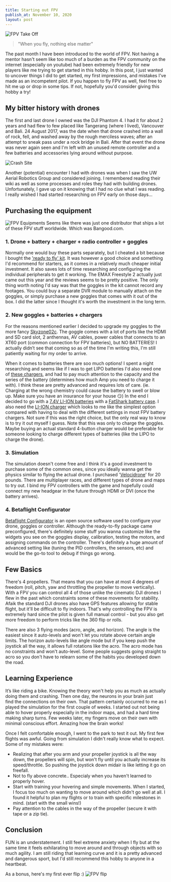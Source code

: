 ```yaml
---
title: Starting out FPV
publish_at: November 10, 2020
layout: post
---
```


![FPV Take Off](starting-out-fpv/fpv1.gif "=400x400")

> "When you fly, nothing else matter"

The past month I have been introduced to the world of FPV. Not having a mentor hasn't seem like too much of a burden as the FPV community on the internet (especially on youtube) had been extremely friendly for new players like me trying to get started in this hobby. In this post, I just wanted to uncover things I did to get started, my first impressions, and mistakes I've made as an incompetent pilot. If you happen to fly FPV as well, feel free to hit me up or drop in some tips. If not, hopefully you'd consider giving this hobby a try!

## My bitter history with drones
The first and last drone I owned was the DJI Phantom 4. I had it for about 2 years and had flew to few placed like Tangerang (where I lived), Vancouver and Bali. 24 August 2017, was the date when that drone crashed into a wall of rock, fell, and washed away by the rough merciless waves; after an attempt to sneak pass under a rock bridge in Bali. After that event the drone was never again seen and I'm left with an unused remote controller and a few batteries and accessories lying around without purpose.

![Crash Site](starting-out-fpv/crashSite.jpg "=400x400")

Another (potential) encounter I had with drones was when I saw the UW Aerial Robotics Group and considered joining. I remembered reading their wiki as well as some processes and roles they had with building drones. Unfortunately, I gave up on it knowing that I had no clue what I was reading. I really wished I had started researching on FPV early on those days…

## Purchasing the equipment

![FPV Equipments](starting-out-fpv/equipment.png "=400x400")
Seems like there was just one distributor that ships a lot of these FPV stuff worldwide. Which was Bangood.com.

### 1. Drone + battery + charger + radio controller + goggles
Normally one would buy these parts separately, but I cheated a bit because I bought the ['ready to fly' kit](https://www.banggood.com/EMAX-Tinyhawk-II-Freestyle-2_5-Inch-115mm-Wheelbase-FPV-Racing-Drone-RTF-Frsky-D8-Runcam-Nano-2-Camera-200mW-VTX-5A-ESC-p-1718751.html). It was however a good choice and something I'd recommend for starters, as it comes in a relatively much cheaper initial investment. It also saves lots of time researching and configuring the individual peripherals to get it working.
The EMAX Freestyle 2 actually just came out this year and the reviews seems to be pretty positive. The only thing worth noting I'd say was that the goggles in the kit cannot record any footages. You could buy a separate DVR module to manually attach on the goggles, or simply purchase a new goggles that comes with it out of the box.  I did the latter since I thought it's worth the investment in the long term.
### 2. New goggles + batteries + chargers
For the reasons mentioned earlier I decided to upgrade my goggles to the more fancy [Skyzone02c](https://www.banggood.com/SKYZONE-SKY02C-5_8Ghz-48CH-Diversity-FPV-Goggles-Support-DVR-HDMI-With-Head-Tracker-Fan-For-RC-Racing-Drone-p-1466958.html). The goggle comes with a lot of ports like the HDMI and SD card slot, 2  anthennas, AV cables, power cables that connects to an XT60 port (common connection for FPV batteries), but NO BATTERIES! I actually didn’t see that coming so as of the time I'm writing this, I'm still patiently waiting for my order to arrive.

When it comes to batteries there are soo much options! I spent a night researching and seems like if I was to get LIPO batteries I'd also need one of [these chargers](https://www.banggood.com/ISDT-Q8-BattGo-500W-20A-High-Power-Battery-Balance-Charger-Discharger-for-1-8S-Lipo-Battery-p-1596875.html), and had to pay much attention to the capacity and the series of the battery (determines how much Amp you need to charge it with). I think these are pretty advanced and requires lots of care. (ie. Charging at the wrong chemistry could cause the battery to swell or blow up.  Make sure you have an insurance for your house :smirk:)
In the end I decided to go with a [7.4V LI-ION batteries](https://www.banggood.com/1pcs-NCR18650B-3400mAH-3_7-V-Unprotected-Rechargeable-li-ion-Battery-p-72906.html) with a [FatShark battery case](https://www.banggood.com/Fatshark-7_4V-18650-Li-ion-Cell-Battery-Case-Box-DC5_5+2_5-For-FPV-Goggles-Video-Headset-without-Battery-p-1133893.html). I also need the [LI-ION charger](https://www.banggood.com/Liitokala-lii-202-5V-2A-18650266501634014500-Micro-USB-Battery-Charger-p-1141175.html) which looks to me like the simplest option compared with having to deal with the different settings in most FPV battery chargers. Not sure if this was the right choice, but the only real way to know is to try it out myself I guess. Note that this was only to charge the goggles. Maybe buying an actual standard 4-button charger would be preferable for someone looking to charge different types of batteries (like the LIPO to charge the drone).
### 3. Simulation
The simulation doesn't come free and I think it's a good investment to purchase some of the common ones, since you ideally wanna get the physics similar to flying the actual drone. I purchased '[Velocidrone](https://www.velocidrone.com)' for 20 pounds. There are multiplayer races, and different types of drone and maps to try out. I bind my FPV controllers with the game and hopefully could connect my new headgear in the future through HDMI or DVI (once the battery arrives).
### 4. Betaflight Configurator
[Betaflight Configurator](https://github.com/betaflight/betaflight) is an open source software used to configure your drone, goggles or controller. Although the ready-to-fly package came preconfigured, there's definitely some stuff you wanna customize like the widgets you see on the goggles display, calibration, testing the motors, and assigning commands on the controller. There's definitely a huge amount of advanced setting like (tuning the PID controllers, the sensors, etc) and would be the go-to tool to debug if things go wrong.

## Few Basics

There's 4 propellers. That means that you can have at most 4 degrees of freedom (roll, pitch, yaw and throttling the propeller to move vertically). With a FPV you can control all 4 of those unlike the cinematic DJI drones I flew in the past which constraints some of these movements for stability. Afaik the standard DJI drones also have GPS features allowing for stable flight, but it'll be difficult to fly indoors. That's why controlling the FPV is extremely hard since the pilot is given full manual control - but you also get more freedom to perform tricks like the 360 flip or rolls.

There are also 3 flying modes (acro, angle, and horizon). The angle is the easiest since it auto-levels and won't let you rotate above certain angle limits. The horizon auto-levels like angle mode but if you keep push the joystick all the way, it allows full rotations like the acro. The acro mode has no constraints and won't auto-level. Some people suggests going straight to acro so you don't have to relearn some of the habits you developed down the road.

## Learning Experience

It’s like riding a bike. Knowing the theory won't help you as much as actually doing them and crashing. Then one day, the neurons in your brain just find the connections on their own. That pattern certainly occurred to me as I played the simulation for the first couple of weeks. I started out not being able to hover properly especially in the indoor maps, and had a hard time making sharp turns. Few weeks later, my fingers move on their own with minimal conscious effort. Amazing how the brain works!

Once I felt comfortable enough, I went to the park to test it out. My first few flights was awful. Going from simulation I didn't really know what to expect. Some of my mistakes were:
- Realizing that after you arm and your propeller joystick is all the way down, the propellers will spin, but won't fly until you actually increase its speed/throttle. So pushing the joystick down midair is like letting it go on freefall.
- Not to fly above concrete.. Especialy when you haven't learned to properly hover.
- Start with training your hovering and simple movements. When I started, I focus too much on wanting to move around which didn't go well at all. I found it helpful to plan my flights or to train with specific milestones in mind. (start with the small wins!)
- Pay attention to the cables in the way of the propeller (secure it with tape or a zip tie).

## Conclusion

FUN is an understatement. I still feel extreme anxiety when I fly but at the same time it feels exhilarating to move around and through objects with so much agility. I am still riding that learning curve and it is a pretty advanced and dangerous sport, but I'd still recommend this hobby to anyone in a heartbeat.

As a bonus, here's my first ever flip :)
![FPV flip](starting-out-fpv/fpvflip.gif "=400x400")